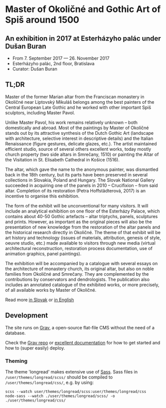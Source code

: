 # Master of Okoličné and Gothic Art of Spiš around 1500
## An exhibition in 2017 at Esterházyho palác under Dušan Buran

 - From 7. September 2017 — 26. November 2017<br>
 - Esterházyho palác, 2nd floor, Bratislava<br>
 - Curator: Dušan Buran

 ## TL;DR

 Master of the former Marian altar from the Franciscan monastery in Okoličné
 near Liptovský Mikuláš belongs among the best painters of the Central European
 Late Gothic and he worked with other important Spiš sculptors, including Master
 Pavol.

 Unlike Master Pavol, his work remains relatively unknown – both domestically
 and abroad. Most of the paintings by Master of Okoličné stands out by its
 attractive synthesis of the Dutch Gothic Art (landscape with architecture,
 selective interest in descriptive details) and the Italian Renaissance (figure
 gestures, delicate glazes, etc.). The artist maintained efficient studio,
 source of several others excellent works, today mostly church property (two
 side altars in Smrečany, 1510) or painting the Altar of the Visitation in St.
 Elisabeth Cathedral in Košice (1516).

 The altar, which gave the name to the anonymous painter, was dismantled back
 in the 18th century, but its parts have been preserved in several collections
 in Slovakia, Poland and Hungary. The Slovak National Gallery succeeded in
 acquiring one of the panels in 2010 – Crucifixion – from said altar. Completion
 of its restoration (Petra Hoffstädterová, 2017) is an incentive to organise
 this exhibition.

 The form of the exhibit will be unconventional for many visitors.  It will
 include an analytical exhibition on one floor of the Esterházy Palace, which
 contains about 40-50 Gothic artefacts – altar triptychs, panels, sculptures
 and prints. However, as important as the original pieces will also be the
 presentation of new knowledge from the restoration of the altar panels and
 the historical research directly in Okoličné. The theme of that exhibit will
 be art history and technology (issues of materials, attribution, genesis of
 style, oeuvre studio, etc.) made available to visitors through new media (virtual
 architectural reconstruction, restoration process documentation, use of
 animation graphics, panel paintings).

 The exhibition will be accompanied by a catalogue with several essays on the
 architecture of monastery church, its original altar, but also on noble
 families from Okoličné and Smrečany. They are complemented by the contributions
 by conservators and dendrologists. The publication also includes an annotated
 catalogue of the exhibited works, or more precisely, of all available works
 by Master of Okoličné.


Read more
[in Slovak](https://www.sng.sk/sk/vystavy/1064_majster-z-okolicneho-a-goticke-umenie-spisa-okolo-roku-1500) or
[in English](https://www.sng.sk/en/exhibitions/1064_master-of-okolicne-and-gothic-art-of-spis-around-1500)

## Development

The site runs on [Grav](https://getgrav.org/), a open-source flat-file CMS without the need of a database.

Check the [Grav repo](https://github.com/getgrav/grav) or [excellent documentation](https://learn.getgrav.org/) for how to get started and how to (super easily) deploy.

### Theming

The theme 'longread' makes extensive use of [Sass](http://sass-lang.com/). Sass files in `/user/themes/longread/scss/` should be compiled to `/user/themes/longread/css/`, e.g. by using:

    scss --watch user/themes/longread/scss:user/themes/longread/css
    node-sass --watch ./user/themes/longread/scss/ -o ./user/themes/longread/css/
